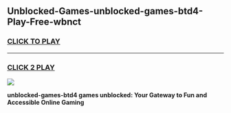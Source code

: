 
## Unblocked-Games-unblocked-games-btd4-Play-Free-wbnct
<h3>
<a href="https://premium76.site?title=unblocked-games-btd4&ref=18A1">CLICK TO PLAY</a></h3>
<hr>

<h3>
<a href="https://premium76.site?title=unblocked-games-btd4&ref=18A1">CLICK 2 PLAY</a>
  
</h3>

<a href="https://premium76.site?title=unblocked-games-btd4&ref=18A1"><img src="https://clearcache.store/games.png"></a>


**unblocked-games-btd4 games unblocked: Your Gateway to Fun and Accessible Online Gaming**

